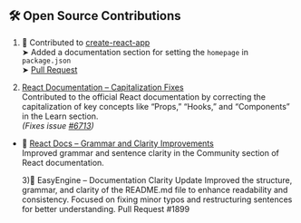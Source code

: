 ## 🛠️ Open Source Contributions

1) 📘 Contributed to [create-react-app](https://github.com/facebook/create-react-app)  
  ➤ Added a documentation section for setting the `homepage` in `package.json`  
  ➤ [Pull Request](https://github.com/facebook/create-react-app/compare/main...Garimajunejaa:create-react-app:patch-1)

2)  [React Documentation – Capitalization Fixes](https://github.com/reactjs/react.dev/pull/6715)  
  Contributed to the official React documentation by correcting the capitalization of key concepts like “Props,” “Hooks,” and “Components” in the Learn section.  
  *(Fixes issue [#6713](https://github.com/reactjs/react.dev/issues/6713))*

- 📌 [React Docs – Grammar and Clarity Improvements](https://github.com/reactjs/react.dev/pull/6720)  
  Improved grammar and sentence clarity in the Community section of React documentation.


  3)📝 EasyEngine – Documentation Clarity Update
 Improved the structure, grammar, and clarity of the README.md file to enhance readability and consistency.
 Focused on fixing minor typos and restructuring sentences for better understanding.
Pull Request #1899



